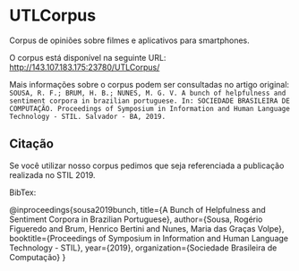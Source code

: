 # UTLCorpus

Corpus de opiniões sobre filmes e aplicativos para smartphones.

O corpus está disponível na seguinte URL: http://143.107.183.175:23780/UTLCorpus/

Mais informações sobre o corpus podem ser consultadas no artigo original: ``SOUSA, R. F.; BRUM, H. B.; NUNES, M. G. V. A bunch of helpfulness and sentiment corpora
in brazilian portuguese. In: SOCIEDADE BRASILEIRA DE COMPUTAÇÃO. Proceedings of Symposium in Information and Human Language Technology - STIL. Salvador - BA, 2019.``

## Citação

Se você utilizar nosso corpus pedimos que seja referenciada a publicação realizada no STIL 2019. 

BibTex:

@inproceedings{sousa2019bunch,
  title={A Bunch of Helpfulness and Sentiment Corpora in Brazilian Portuguese},
  author={Sousa, Rogério Figueredo and Brum, Henrico Bertini and Nunes, Maria das Graças Volpe},
  booktitle={Proceedings of Symposium in Information and Human Language Technology - STIL},
  year={2019},
  organization={Sociedade Brasileira de Computação}
}